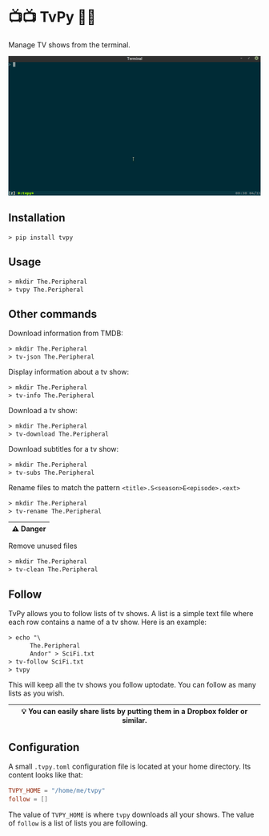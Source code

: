 # 📺📺 TvPy 🥧🥧

Manage TV shows from the terminal.

![demo](https://github.com/gkutiel/tvpy/raw/1a6686c863a74e1c8dd66b4f9087de2f8a349c61/demo.gif)

## Installation
```shell
> pip install tvpy
```

## Usage
```shell
> mkdir The.Peripheral 
> tvpy The.Peripheral 
```

## Other commands
Download information from TMDB:
```shell
> mkdir The.Peripheral 
> tv-json The.Peripheral
```

Display information about a tv show:
```shell
> mkdir The.Peripheral 
> tv-info The.Peripheral
```

Download a tv show:
```shell
> mkdir The.Peripheral 
> tv-download The.Peripheral
```

Download subtitles for a tv show:
```shell
> mkdir The.Peripheral 
> tv-subs The.Peripheral
```

Rename files to match the pattern `<title>.S<season>E<episode>.<ext>`
```shell
> mkdir The.Peripheral 
> tv-rename The.Peripheral
```

| ⚠️ Danger |
|----------|
Remove unused files
```shell
> mkdir The.Peripheral 
> tv-clean The.Peripheral
```

## Follow
TvPy allows you to follow lists of tv shows.
A list is a simple text file where each row contains a name of a tv show.
Here is an example:
```shell
> echo "\
      The.Peripheral
      Andor" > SciFi.txt
> tv-follow SciFi.txt
> tvpy
```
This will keep all the tv shows you follow uptodate.
You can follow as many lists as you wish.

|💡 You can easily share lists by putting them in a Dropbox folder or similar.|
|-----------------------------------------------------------------------------|

## Configuration
A small `.tvpy.toml` configuration file is located at your home directory.
Its content looks like that:
```toml
TVPY_HOME = "/home/me/tvpy"
follow = []
```
The value of `TVPY_HOME` is where `tvpy` downloads all your shows.
The value of `follow` is a list of lists you are following.